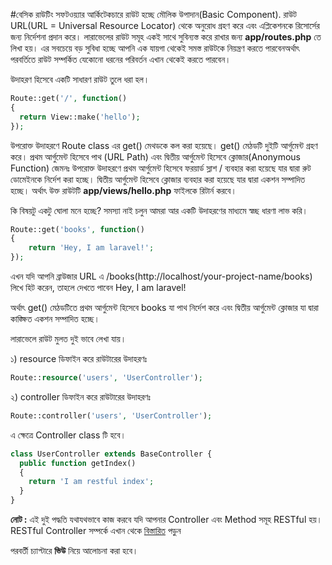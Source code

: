 #বেসিক রাউটিং
সফটওয়্যার আর্কিটেকচারে রাউট হচ্ছে মৌলিক উপাদান(Basic Component). রাউট URL(URL = Universal Resource Locator)
থেকে অনুরোধ গ্রহণ করে এবং এপ্লিকেশনকে রিসোর্সের জন্য নির্দেশনা প্রদান করে। লারাভেলের রাউট সমূহ একই সাথে সুবিন্যস্ত করে রাখার জন্য **app/routes.php** তে লিখা হয়।
এর সবচেয়ে বড় সুবিধা হচ্ছে আপনি এক যায়গা থেকেই সমস্ত রাউটকে নিয়ন্ত্রণ করতে পারবেনঅর্থাৎ পরবর্তিতে রাউট সম্পর্কিত যেকোনো ধরনের পরিবর্তন এখান থেকেই করতে পারবেন।

উদাহরণ হিসেবে একটি সাধারণ রাউট তুলে ধরা হল।
```php
Route::get('/', function()
{
  return View::make('hello');
});
```

উপরোক্ত উদাহরণে Route class এর get() মেথডকে কল করা হয়েছে।  get() মেঠডটি দুইটি আর্গুমেন্ট গ্রহণ করে। প্রথম আর্গুমেন্ট হিসেবে পাথ (URL Path) এবং দ্বিতীয় আর্গুমেন্ট হিসেবে ক্লোজার(Anonymous Function)
জেমনঃ উপরোক্ত উদাহরণে প্রথম আর্গুমেন্ট হিসেবে ফরয়ার্ড স্লাশ / ব্যবহার করা হয়েছে যার দ্বারা রুট ডোমেইনকে নির্দেশ করা হচ্ছে। দ্বিতীয় আর্গুমেন্ট হিসেবে ক্লোজার ব্যবহার করা হয়েছে যার দ্বারা একশন সম্পাদিত হচ্ছে।
অর্থাৎ উক্ত রাউটটি **app/views/hello.php** ফাইলকে রিটার্ন করবে।

কি বিষয়টু একটু ঘোলা মনে হচ্ছে? সমস্যা নাই চলুন আমরা আর একটি উদাহরণের মাধ্যমে স্বচ্ছ ধারণা লাভ করি।

```php
Route::get('books', function()
{
    return 'Hey, I am laravel!';
});
```
এখন যদি আপনি ব্রাউজার URL এ /books(http://localhost/your-project-name/books) লিখে হিট করেন, তাহলে দেখতে পাবেন Hey, I am laravel!

অর্থাৎ get() মেঠডটিতে প্রথম আর্গুমেন্ট হিসেবে books যা পাথ নির্দেশ করে এবং দ্বিতীয় আর্গুমেন্ট ক্লোজার যা দ্বারা কাঙ্ক্ষিত একশন সম্পাদিত হচ্ছে।

লারাভেলে রাউট মুলত দুই ভাবে লেখা যায়।

১) resource ডিফাইন করে
রাউটারের উদাহরণঃ
```php
Route::resource('users', 'UserController');
```

২) controller ডিফাইন করে
রাউটারের উদাহরণঃ
```php
Route::controller('users', 'UserController');
```

এ ক্ষেত্রে Controller class টি হবে।
```php
class UserController extends BaseController {
  public function getIndex()
  {
    return 'I am restful index';
  }
}
```

**নোট :** এই দুই পদ্ধতি যথাযথভাবে কাজ করবে যদি আপনার Controller এবং  Method সমূহ RESTful হয়।  RESTful Controller সম্পর্কে এখান থেকে [বিস্তারিত](http://laravel.com/docs/4.2/controllers#restful-resource-controllers) পড়ুন

পরবর্তী চ্যাপ্টারে **ভিউ**  নিয়ে আলোচনা করা হবে।
